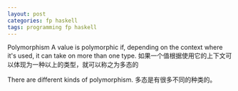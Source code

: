 ```yaml
---
layout: post
categories: fp haskell
tags: programming fp haskell
---
```

Polymorphism
A value is polymorphic if, depending on the context where it's used, it can take on more than one type.
如果一个值根据使用它的上下文可以体现为一种以上的类型，就可以称之为多态的

There are different kinds of polymorphism.
多态是有很多不同的种类的。


